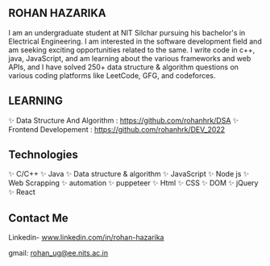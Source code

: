 ## ROHAN HAZARIKA

I am an undergraduate student at NIT Silchar pursuing his bachelor's in Electrical Engineering. I am interested in the software development field and am seeking exciting opportunities related to the same. I write code in c++, java, JavaScript, and am learning about the various frameworks and web APIs, and I have solved 250+ data structure & algorithm questions on various coding platforms like LeetCode, GFG, and codeforces.

## LEARNING
✨ Data Structure And Algorithm : https://github.com/rohanhrk/DSA
✨ Frontend Developement : https://github.com/rohanhrk/DEV_2022

## Technologies

✨ C/C++
✨ Java
✨ Data structure & algorithm
✨ JavaScript
✨ Node js
✨ Web Scrapping
✨ automation
✨ puppeteer
✨ Html
✨ CSS
✨ DOM
✨ jQuery
✨ React

## Contact Me

Linkedin- www.linkedin.com/in/rohan-hazarika

gmail: rohan_ug@ee.nits.ac.in
